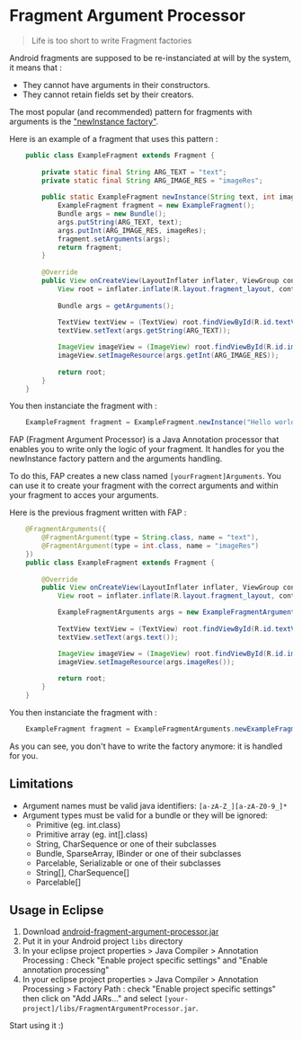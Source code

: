 Fragment Argument Processor
===========================

> Life is too short to write Fragment factories


Android fragments are supposed to be re-instanciated at will by the system, it means that :

 - They cannot have arguments in their constructors.
 - They cannot retain fields set by their creators.

The most popular (and recommended) pattern for fragments with arguments is the ["newInstance factory"](https://plus.google.com/+AndroidDevelopers/posts/bCD7Zvd945d).

Here is an example of a fragment that uses this pattern :

```java
	public class ExampleFragment extends Fragment {
	
		private static final String ARG_TEXT = "text";
		private static final String ARG_IMAGE_RES = "imageRes";
	
		public static ExampleFragment newInstance(String text, int imageRes) {
			ExampleFragment fragment = new ExampleFragment();
			Bundle args = new Bundle();
			args.putString(ARG_TEXT, text);
			args.putInt(ARG_IMAGE_RES, imageRes);
			fragment.setArguments(args);
			return fragment;
		}
	
		@Override
		public View onCreateView(LayoutInflater inflater, ViewGroup container, Bundle savedInstanceState) {
			View root = inflater.inflate(R.layout.fragment_layout, container, false);
	
			Bundle args = getArguments();
	
			TextView textView = (TextView) root.findViewById(R.id.textView);
			textView.setText(args.getString(ARG_TEXT));

			ImageView imageView = (ImageView) root.findViewById(R.id.imageView);
			imageView.setImageResource(args.getInt(ARG_IMAGE_RES));
	
			return root;
		}
	}
```

You then instanciate the fragment with :

```java
	ExampleFragment fragment = ExampleFragment.newInstance("Hello world", R.drawable.smile);
```

FAP (Fragment Argument Processor) is a Java Annotation processor that enables you to write only the logic of your fragment. It handles for you the newInstance factory pattern and the arguments handling.

To do this, FAP creates a new class named `[yourFragment]Arguments`. You can use it to create your fragment with the correct arguments and within your fragment to acces your arguments.

Here is the previous fragment written with FAP :

```java
	@FragmentArguments({
		@FragmentArgument(type = String.class, name = "text"),
		@FragmentArgument(type = int.class, name = "imageRes")
	})
	public class ExampleFragment extends Fragment {
	
		@Override
		public View onCreateView(LayoutInflater inflater, ViewGroup container, Bundle savedInstanceState) {
			View root = inflater.inflate(R.layout.fragment_layout, container, false);

			ExampleFragmentArguments args = new ExampleFragmentArguments(this);
	
			TextView textView = (TextView) root.findViewById(R.id.textView);
			textView.setText(args.text());

			ImageView imageView = (ImageView) root.findViewById(R.id.imageView);
			imageView.setImageResource(args.imageRes());
	
			return root;
		}
	}
```

You then instanciate the fragment with :

```java
	ExampleFragment fragment = ExampleFragmentArguments.newExampleFragment("Hello world", R.drawable.smile);
```

As you can see, you don't have to write the factory anymore: it is handled for you.


Limitations
-----------

* Argument names must be valid java identifiers: `[a-zA-Z_][a-zA-Z0-9_]*`
* Argument types must be valid for a bundle or they will be ignored:
	- Primitive (eg. int.class)
	- Primitive array (eg. int[].class)
	- String, CharSequence or one of their subclasses
	- Bundle, SparseArray, IBinder or one of their subclasses
	- Parcelable, Serializable or one of their subclasses
	- String[], CharSequence[]
	- Parcelable[]


Usage in Eclipse
----------------

1. Download [android-fragment-argument-processor.jar](https://github.com/SalomonBrys/Android-FragmentArgumentProcessor/raw/master/build/libs/android-fragment-argument-processor-1.0.jar)
2. Put it in your Android project `libs` directory
3. In your eclipse project properties > Java Compiler > Annotation Processing : Check "Enable project specific settings" and "Enable annotation processing"
4. In your eclipse project properties > Java Compiler > Annotation Processing > Factory Path : check "Enable project specific settings" then click on "Add JARs..." and select `[your-project]/libs/FragmentArgumentProcessor.jar`.

Start using it :)
